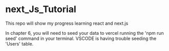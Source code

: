 # next_Js_Tutorial
This repo will show my progress learning react and next.js

In chapter 6, you will need to seed your data to vercel running the 'npm run seed' command in your terminal. 
VSCODE is having trouble seeding the 'Users' table.
